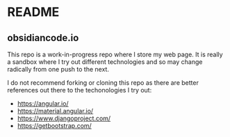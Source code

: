 # README

## obsidiancode.io

This repo is a work-in-progress repo where I store my web page.
It is really a sandbox where I try out different technologies
and so may change radically from one push to the next.

I do not recommend forking or cloning this repo as there are better
references out there to the techonologies I try out:

- https://angular.io/
- https://material.angular.io/
- https://www.djangoproject.com/
- https://getbootstrap.com/
